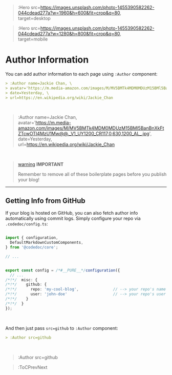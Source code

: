 > :Hero src=https://images.unsplash.com/photo-1455390582262-044cdead277a?w=1960&h=600&fit=crop&q=80, \
> target=desktop

> :Hero src=https://images.unsplash.com/photo-1455390582262-044cdead277a?w=1280&h=800&fit=crop&q=80, \
> target=mobile

# Author Information

You can add author information to each page using `:Author` component:

```md
> :Author name=Jackie Chan, \
> avatar='https://m.media-amazon.com/images/M/MV5BMTk4MDM0MDUzM15BMl5BanBnXkFtZTcwOTI4MzU1Mw@@._V1_UY1200_CR117,0,630,1200_AL_.jpg', \
> date=Yesterday, \
> url=https://en.wikipedia.org/wiki/Jackie_Chan
```

<br>

> :Author name=Jackie Chan, \
> avatar='https://m.media-amazon.com/images/M/MV5BMTk4MDM0MDUzM15BMl5BanBnXkFtZTcwOTI4MzU1Mw@@._V1_UY1200_CR117,0,630,1200_AL_.jpg', \
> date=Yesterday, \
> url=https://en.wikipedia.org/wiki/Jackie_Chan

<br>

> [warning](:Icon) **IMPORTANT**
>
> Remember to remove all of these boilerplate pages before you publish your blog!

---

## Getting Info from GitHub

If your blog is hosted on GitHub, you can also fetch author info automatically using commit logs.
Simply configure your repo via `.codedoc/config.ts`:

```ts | .codedoc/config.ts

import { configuration, 
  DefaultMarkdownCustomComponents,
} from '@codedoc/core';

// ...


export const config = /*#__PURE__*/configuration({
  // ...
/*!*/  misc: {
/*!*/    github: {
/*!*/      repo: 'my-cool-blog',               // --> your repo's name
/*!*/      user: 'john-doe'                    // --> your repo's user name
/*!*/    }
/*!*/  }
});
```

<br>

And then just pass `src=github` to `:Author` component:

```md
> :Author src=github
```

<br>

> :Author src=github

> :ToCPrevNext
